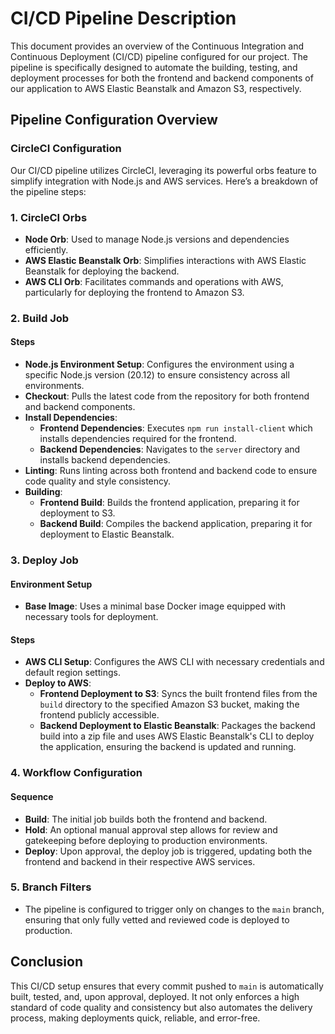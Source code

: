 # CI/CD Pipeline Description

This document provides an overview of the Continuous Integration and Continuous Deployment (CI/CD) pipeline configured for our project. The pipeline is specifically designed to automate the building, testing, and deployment processes for both the frontend and backend components of our application to AWS Elastic Beanstalk and Amazon S3, respectively.

## Pipeline Configuration Overview

### CircleCI Configuration

Our CI/CD pipeline utilizes CircleCI, leveraging its powerful orbs feature to simplify integration with Node.js and AWS services. Here’s a breakdown of the pipeline steps:

### 1. CircleCI Orbs

- **Node Orb**: Used to manage Node.js versions and dependencies efficiently.
- **AWS Elastic Beanstalk Orb**: Simplifies interactions with AWS Elastic Beanstalk for deploying the backend.
- **AWS CLI Orb**: Facilitates commands and operations with AWS, particularly for deploying the frontend to Amazon S3.

### 2. Build Job

#### Steps

- **Node.js Environment Setup**: Configures the environment using a specific Node.js version (20.12) to ensure consistency across all environments.
- **Checkout**: Pulls the latest code from the repository for both frontend and backend components.
- **Install Dependencies**:
  - **Frontend Dependencies**: Executes `npm run install-client` which installs dependencies required for the frontend.
  - **Backend Dependencies**: Navigates to the `server` directory and installs backend dependencies.
- **Linting**: Runs linting across both frontend and backend code to ensure code quality and style consistency.
- **Building**:
  - **Frontend Build**: Builds the frontend application, preparing it for deployment to S3.
  - **Backend Build**: Compiles the backend application, preparing it for deployment to Elastic Beanstalk.

### 3. Deploy Job

#### Environment Setup

- **Base Image**: Uses a minimal base Docker image equipped with necessary tools for deployment.

#### Steps

- **AWS CLI Setup**: Configures the AWS CLI with necessary credentials and default region settings.
- **Deploy to AWS**:
  - **Frontend Deployment to S3**: Syncs the built frontend files from the `build` directory to the specified Amazon S3 bucket, making the frontend publicly accessible.
  - **Backend Deployment to Elastic Beanstalk**: Packages the backend build into a zip file and uses AWS Elastic Beanstalk's CLI to deploy the application, ensuring the backend is updated and running.

### 4. Workflow Configuration

#### Sequence

- **Build**: The initial job builds both the frontend and backend.
- **Hold**: An optional manual approval step allows for review and gatekeeping before deploying to production environments.
- **Deploy**: Upon approval, the deploy job is triggered, updating both the frontend and backend in their respective AWS services.

### 5. Branch Filters

- The pipeline is configured to trigger only on changes to the `main` branch, ensuring that only fully vetted and reviewed code is deployed to production.

## Conclusion

This CI/CD setup ensures that every commit pushed to `main` is automatically built, tested, and, upon approval, deployed. It not only enforces a high standard of code quality and consistency but also automates the delivery process, making deployments quick, reliable, and error-free.
